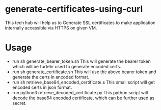 # generate-certificates-using-curl
This tech hub will help us to Generate SSL certificates to make application internally accessible via HTTPS on given VM. </br>

# Usage
- run sh generate_bearer_token.sh
This will generate the bearer token which will be furtehr used to generate encoded certs. </br>
- run sh generate_certificate.sh
This will use the above bearer token and generate the certs in encoded format. </br>
- run sh retrieve_base64_encoded_certificate.s
This small script will get encoded certs in json format. </br>
- run python3 retrieve_decoded_certificate.py
This python script will decode the base64 encoded certificate, which can be further used as secret.
